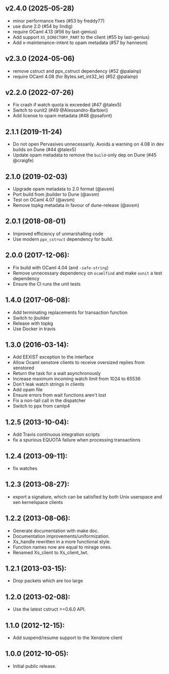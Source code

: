 ## v2.4.0 (2025-05-28)

* minor performance fixes (#53 by freddy77)
* use dune 2.0 (#54 by lindig)
* require OCaml 4.13 (#56 by last-genius)
* Add support `XS_DIRECTORY_PART` to the client (#55 by last-genius)
* Add x-maintenance-intent to opam  metadata (#57 by hannesm)

## v2.3.0 (2024-05-06)

* remove cstruct and ppx_cstruct dependency (#52 @palainp)
* require OCaml 4.08 (for Bytes.set_int32_le) (#52 @palainp)

## v2.2.0 (2022-07-26)

* Fix crash if watch quota is exceeded (#47 @talex5)
* Switch to ounit2 (#49 @Alessandro-Barbieri)
* Add license to opam metadata (#48 @psafont)

## 2.1.1 (2019-11-24)

* Do not open Pervasives unnecessarily. Avoids a warning on
  4.08 in dev builds on Dune (#44 @talex5)
* Update opam metadata to remove the `build`-only dep on Dune
  (#45 @craigfe)

## 2.1.0 (2019-02-03)

* Upgrade opam metadata to 2.0 format (@avsm)
* Port build from jbuilder to Dune (@avsm)
* Test on OCaml 4.07 (@avsm)
* Remove topkg metadata in favour of dune-release (@avsm)

## 2.0.1 (2018-08-01)

* Improved efficiency of unmarshalling code
* Use modern `ppx_cstruct` dependency for build.

## 2.0.0 (2017-12-06):
* Fix build with OCaml 4.04 (and `-safe-string`)
* Remove unnecessary dependency on `ocamlfind` and make `ounit` a test
  dependency
* Ensure the CI runs the unit tests

## 1.4.0 (2017-06-08):
* Add terminating replacements for transaction function
* Switch to jbuilder
* Release with topkg
* Use Docker in travis

## 1.3.0 (2016-03-14):
* Add EEXIST exception to the interface
* Allow Ocaml xenstore clients to receive oversized replies from xenstored
* Return the task for a wait asynchronously
* Increase maximum incoming watch limit from 1024 to 65536
* Don't leak watch strings in clients
* Add opam file
* Ensure errors from wait functions aren't lost
* Fix a non-tail call in the dispatcher
* Switch to ppx from camlp4

## 1.2.5 (2013-10-04):
* Add Travis continuous integration scripts
* fix a spurious EQUOTA failure when processing transactions

## 1.2.4 (2013-09-11):
* fix watches

## 1.2.3 (2013-08-27):
* export a signature, which can be satisfied by both Unix userspace
  and xen kernelspace clients

## 1.2.2 (2013-08-06):
* Generate documentation with make doc.
* Documentation improvements/uniformization.
* Xs_handle rewritten in a more functional style.
* Function names now are equal to mirage ones.
* Renamed Xs_client to Xs_client_lwt.

## 1.2.1 (2013-03-15):
* Drop packets which are too large

## 1.2.0 (2013-02-08):
* Use the latest cstruct >=0.6.0 API.

## 1.1.0 (2012-12-15):
* Add suspend/resume support to the Xenstore client

## 1.0.0 (2012-10-05):
* Initial public release.
